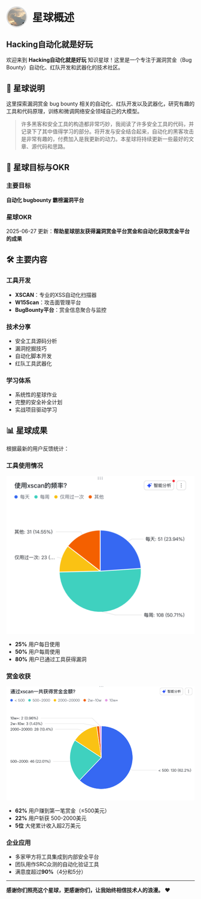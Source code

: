 # <img src="./assets/logo.jpeg" alt="Security" width="50" style="border-radius: 50%; border: 3px solid #ddd; vertical-align: middle; margin-right: 7px;margin-top: -10px;"> 星球概述 


## Hacking自动化就是好玩



欢迎来到 **Hacking自动化就是好玩** 知识星球！这里是一个专注于漏洞赏金（Bug Bounty）自动化、红队开发和武器化的技术社区。

## 📖 星球说明

这里探索漏洞赏金 bug bounty 相关的自动化、红队开发以及武器化，研究有趣的工具和代码原理，训练和微调网络安全领域自己的大模型。

> 许多黑客和安全工具的构造都非常巧妙，我阅读了许多安全工具的代码，并记录下了其中值得学习的部分。将开发与安全结合起来，自动化的黑客攻击是非常有趣的，付费加入是我更新的动力。本星球将持续更新一些最好的文章、源代码和思路。

## 🎯 星球目标与OKR

### 主要目标
**自动化 bugbounty 霸榜漏洞平台**

### 星球OKR

2025-06-27 更新：**帮助星球朋友获得漏洞赏金平台赏金和自动化获取赏金平台的成果**

## 🛠️ 主要内容

### 工具开发
- **XSCAN**：专业的XSS自动化扫描器
- **W15Scan**：攻击面管理平台
- **BugBounty平台**：赏金信息聚合与监控

### 技术分享
- 安全工具源码分析
- 漏洞挖掘技巧
- 自动化脚本开发
- 红队工具武器化

### 学习体系
- 系统性的星球作业
- 完整的安全补全计划
- 实战项目驱动学习

## 📊 星球成果

根据最新的用户反馈统计：

### 工具使用情况

![image-20250717224526443](./assets/image-20250717224526443.png)

- **25%** 用户每日使用
- **50%** 用户每周使用
- **80%** 用户已通过工具获得漏洞

### 赏金收获

![image-20250717224440869](./assets/image-20250717224440869.png)

- **62%** 用户赚到第一笔赏金（≤500美元）
- **22%** 用户斩获 500-2000美元
- **5位** 大佬累计收入超2万美元

### 企业应用
- 多家甲方将工具集成到内部安全平台
- 团队用作SRC众测的自动化验证工具
- 满意度超过**90%**（4分和5分）

---

**感谢你们照亮这个星球，更感谢你们，让我始终相信技术人的浪漫。** ❤️ 